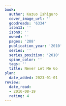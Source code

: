 ```yaml
---
book:
  author: Kazuo Ishiguro
  cover_image_url: ''
  goodreads: '6334'
  isbn13: ''
  isbn9: ''
  owned: ''
  pages: '288'
  publication_year: '2010'
  series: ''
  series_position: '2010'
  spine_color: ''
  tags: ''
  title: Never Let Me Go
plan:
  date_added: 2023-01-01
review:
  date_read:
  - 2010-08-19
  rating: 4
---
```

